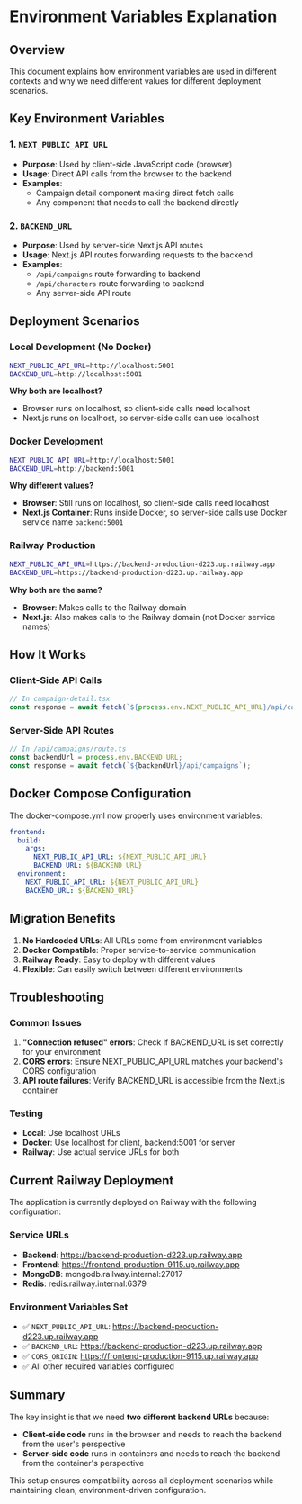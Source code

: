 # Environment Variables Explanation

## Overview

This document explains how environment variables are used in different contexts and why we need different values for different deployment scenarios.

## Key Environment Variables

### 1. `NEXT_PUBLIC_API_URL`
- **Purpose**: Used by client-side JavaScript code (browser)
- **Usage**: Direct API calls from the browser to the backend
- **Examples**: 
  - Campaign detail component making direct fetch calls
  - Any component that needs to call the backend directly

### 2. `BACKEND_URL`
- **Purpose**: Used by server-side Next.js API routes
- **Usage**: Next.js API routes forwarding requests to the backend
- **Examples**:
  - `/api/campaigns` route forwarding to backend
  - `/api/characters` route forwarding to backend
  - Any server-side API route

## Deployment Scenarios

### Local Development (No Docker)
```bash
NEXT_PUBLIC_API_URL=http://localhost:5001
BACKEND_URL=http://localhost:5001
```

**Why both are localhost?**
- Browser runs on localhost, so client-side calls need localhost
- Next.js runs on localhost, so server-side calls can use localhost

### Docker Development
```bash
NEXT_PUBLIC_API_URL=http://localhost:5001
BACKEND_URL=http://backend:5001
```

**Why different values?**
- **Browser**: Still runs on localhost, so client-side calls need localhost
- **Next.js Container**: Runs inside Docker, so server-side calls use Docker service name `backend:5001`

### Railway Production
```bash
NEXT_PUBLIC_API_URL=https://backend-production-d223.up.railway.app
BACKEND_URL=https://backend-production-d223.up.railway.app
```

**Why both are the same?**
- **Browser**: Makes calls to the Railway domain
- **Next.js**: Also makes calls to the Railway domain (not Docker service names)

## How It Works

### Client-Side API Calls
```typescript
// In campaign-detail.tsx
const response = await fetch(`${process.env.NEXT_PUBLIC_API_URL}/api/campaign-settings/${campaign.id}/settings`);
```

### Server-Side API Routes
```typescript
// In /api/campaigns/route.ts
const backendUrl = process.env.BACKEND_URL;
const response = await fetch(`${backendUrl}/api/campaigns`);
```

## Docker Compose Configuration

The docker-compose.yml now properly uses environment variables:

```yaml
frontend:
  build:
    args:
      NEXT_PUBLIC_API_URL: ${NEXT_PUBLIC_API_URL}
      BACKEND_URL: ${BACKEND_URL}
  environment:
    NEXT_PUBLIC_API_URL: ${NEXT_PUBLIC_API_URL}
    BACKEND_URL: ${BACKEND_URL}
```

## Migration Benefits

1. **No Hardcoded URLs**: All URLs come from environment variables
2. **Docker Compatible**: Proper service-to-service communication
3. **Railway Ready**: Easy to deploy with different values
4. **Flexible**: Can easily switch between different environments

## Troubleshooting

### Common Issues

1. **"Connection refused" errors**: Check if BACKEND_URL is set correctly for your environment
2. **CORS errors**: Ensure NEXT_PUBLIC_API_URL matches your backend's CORS configuration
3. **API route failures**: Verify BACKEND_URL is accessible from the Next.js container

### Testing

- **Local**: Use localhost URLs
- **Docker**: Use localhost for client, backend:5001 for server
- **Railway**: Use actual service URLs for both

## Current Railway Deployment

The application is currently deployed on Railway with the following configuration:

### Service URLs
- **Backend**: https://backend-production-d223.up.railway.app
- **Frontend**: https://frontend-production-9115.up.railway.app
- **MongoDB**: mongodb.railway.internal:27017
- **Redis**: redis.railway.internal:6379

### Environment Variables Set
- ✅ `NEXT_PUBLIC_API_URL`: https://backend-production-d223.up.railway.app
- ✅ `BACKEND_URL`: https://backend-production-d223.up.railway.app
- ✅ `CORS_ORIGIN`: https://frontend-production-9115.up.railway.app
- ✅ All other required variables configured

## Summary

The key insight is that we need **two different backend URLs** because:
- **Client-side code** runs in the browser and needs to reach the backend from the user's perspective
- **Server-side code** runs in containers and needs to reach the backend from the container's perspective

This setup ensures compatibility across all deployment scenarios while maintaining clean, environment-driven configuration.
